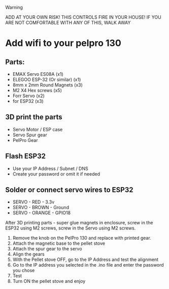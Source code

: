 > [!WARNING]
> ADD AT YOUR OWN RISK!
> THIS CONTROLS FIRE IN YOUR HOUSE!
> IF YOU ARE NOT COMFORTABLE WITH ANY OF THIS, WALK AWAY

# Add wifi to your pelpro 130
## Parts: 
- EMAX Servo ES08A (x1)
- ELEGOO ESP-32 (Or similar) (x1)
- 8mm x 2mm Round Magnets (x3)
- M2 X4 Hex screws (x5)
-   Forr Servo (x2)
-   for ESP32 (x3)

## 3D print the parts
- Servo Motor / ESP case
- Servo Spur gear
- PelPro Gear

## Flash ESP32
- Use your IP Address / Subnet / DNS
- Create your password or omit it if needed

## Solder or connect servo wires to ESP32
- SERVO  -  RED    -  3.3v
- SERVO  -  BROWN  -  Ground
- SERVO  -  ORANGE -  GPIO18

After 3D printing parts - super glue magnets in enclosure, screw in the ESP32 using M2 screws, screw in the Servo using M2 screws.

1. Remove the knob on the PelPro 130 and replace with printed gear.
2. Attach the magnetic base to the pellet stove
3. Attach the spur gear to the servo
4. Align the gears
5. With the Pellet stove OFF, go to the IP Address and test the alignment
6. Go to the IP address you selected in the .ino file and enter the password you chose
7. Test
8. Turn ON the pellet stove and enjoy

